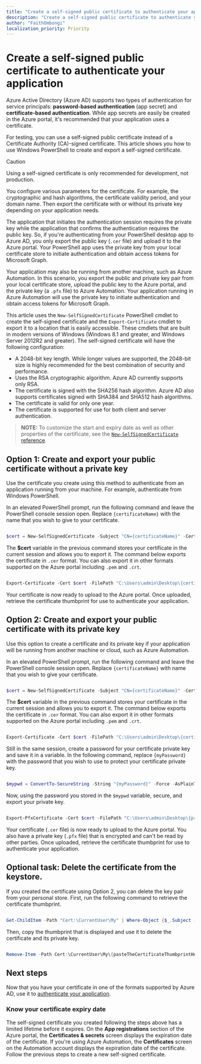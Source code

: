 ```yaml
---
title: "Create a self-signed public certificate to authenticate your application."
description: "Create a self-signed public certificate to authenticate your application."
author: "FaithOmbongi"
localization_priority: Priority
---
```


# Create a self-signed public certificate to authenticate your application

Azure Active Directory (Azure AD) supports two types of authentication for service principals: **password-based authentication** (app secret) and **certificate-based authentication**. While app secrets are easily be created in the Azure portal, it's recommended that your application uses a certificate.

For testing, you can use a self-signed public certificate instead of a Certificate Authority (CA)-signed certificate. This article shows you how to use Windows PowerShell to create and export a self-signed certificate.

> [!CAUTION]
> Using a self-signed certificate is only recommended for development, not production.

You configure various parameters for the certificate. For example, the cryptographic and hash algorithms, the certificate validity period, and your domain name. Then export the certificate with or without its private key depending on your application needs. 

The application that initiates the authentication session requires the private key while the application that confirms the authentication requires the public key. So, if you're authenticating from your PowerShell desktop app to Azure AD, you only export the public key (`.cer` file) and upload it to the Azure portal. Your PowerShell app uses the private key from your local certificate store to initiate authentication and obtain access tokens for Microsoft Graph.

Your application may also be running from another machine, such as Azure Automation. In this scenario, you export the public and private key pair from your local certificate store, upload the public key to the Azure portal, and the private key (a `.pfx` file) to Azure Automation. Your application running in Azure Automation will use the private key to initiate authentication and obtain access tokens for Microsoft Graph.

This article uses the `New-SelfSignedCertificate` PowerShell cmdlet to create the self-signed certificate and the `Export-Certificate` cmdlet to export it to a location that is easily accessible. These cmdlets that are built in modern versions of Windows (Windows 8.1 and greater, and Windows Server 2012R2 and greater). The self-signed certificate will have the following configuration:

+ A 2048-bit key length. While longer values are supported, the 2048-bit size is highly recommended for the best combination of security and performance.
+ Uses the RSA cryptographic algorithm. Azure AD currently supports only RSA.
+ The certificate is signed with the SHA256 hash algorithm. Azure AD also supports certificates signed with SHA384 and SHA512 hash algorithms.
+ The certificate is valid for only one year.
+ The certificate is supported for use for both client and server authentication.

>**NOTE:** To customize the start and expiry date as well as other properties of the certificate, see the [`New-SelfSignedCertificate` reference](/powershell/module/pki/new-selfsignedcertificate?view=windowsserver2019-ps).


## Option 1:  Create and export your public certificate without a private key

Use the certificate you create using this method to authenticate from an application running from your machine. For example, authenticate from Windows PowerShell.

In an elevated PowerShell prompt, run the following command and leave the PowerShell console session open. Replace `{certificateName}` with the name that you wish to give to your certificate.

```powershell

$cert = New-SelfSignedCertificate -Subject "CN={certificateName}" -CertStoreLocation "Cert:\CurrentUser\My" -KeyExportPolicy Exportable -KeySpec Signature -KeyLength 2048 -KeyAlgorithm RSA -HashAlgorithm SHA256    ## Replace {certificateName}

```

The **$cert** variable in the previous command stores your certificate in the current session and allows you to export it. The command below exports the certificate in `.cer` format. You can also export it in other formats supported on the Azure portal including `.pem` and `.crt`.

```powershell

Export-Certificate -Cert $cert -FilePath "C:\Users\admin\Desktop\{certificateName}.cer"   ## Specify your preferred location and replace {certificateName}

```

Your certificate is now ready to upload to the Azure portal. Once uploaded, retrieve the certificate thumbprint for use to authenticate your application.


## Option 2: Create and export your public certificate with its private key

Use this option to create a certificate and its private key if your application will be running from another machine or cloud, such as Azure Automation.

In an elevated PowerShell prompt, run the following command and leave the PowerShell console session open. Replace `{certificateName}` with name that you wish to give your certificate.

```powershell

$cert = New-SelfSignedCertificate -Subject "CN={certificateName}" -CertStoreLocation "Cert:\CurrentUser\My" -KeyExportPolicy Exportable -KeySpec Signature -KeyLength 2048 -KeyAlgorithm RSA -HashAlgorithm SHA256    ## Replace {certificateName}

```

The **$cert** variable in the previous command stores your certificate in the current session and allows you to export it. The command below exports the certificate in `.cer` format. You can also export it in other formats supported on the Azure portal including `.pem` and `.crt`.


```powershell

Export-Certificate -Cert $cert -FilePath "C:\Users\admin\Desktop\{certificateName}.cer"   ## Specify your preferred location and replace {certificateName}

```

Still in the same session, create a password for your certificate private key and save it in a variable. In the following command, replace `{myPassword}` with the password that you wish to use to protect your certificate private key.

```powershell

$mypwd = ConvertTo-SecureString -String "{myPassword}" -Force -AsPlainText  ## Replace {myPassword}

```

Now, using the password you stored in the `$mypwd` variable, secure, and export your private key.

```powershell

Export-PfxCertificate -Cert $cert -FilePath "C:\Users\admin\Desktop\{privateKeyName}.pfx" -Password $mypwd   ## Specify your preferred location and replace {privateKeyName}

```

Your certificate (`.cer` file) is now ready to upload to the Azure portal. You also have a private key (`.pfx` file) that is encrypted and can't be read by other parties. Once uploaded, retrieve the certificate thumbprint for use to authenticate your application.


## Optional task: Delete the certificate from the keystore.

If you created the certificate using Option 2, you can delete the key pair from your personal store. First, run the following command to retrieve the certificate thumbprint.

```powershell

Get-ChildItem -Path "Cert:\CurrentUser\My" | Where-Object {$_.Subject -Match "{certificateName}"} | Select-Object Thumbprint, FriendlyName    ## Replace {privateKeyName} with the name you gave your certificate

```

Then, copy the thumbprint that is displayed and use it to delete the certificate and its private key.

```powershell

Remove-Item -Path Cert:\CurrentUser\My\{pasteTheCertificateThumbprintHere} -DeleteKey

```

## Next steps

Now that you have your certificate in one of the formats supported by Azure AD, use it to [authenticate your application]().

### Know your certificate expiry date

The self-signed certificate you created following the steps above has a limited lifetime before it expires. On the **App registrations** section of the Azure portal, the **Certificates & secrets** screen displays the expiration date of the certificate. If you're using Azure Automation, the **Certificates** screen on the Automation account displays the expiration date of the certificate. Follow the previous steps to create a new self-signed certificate.